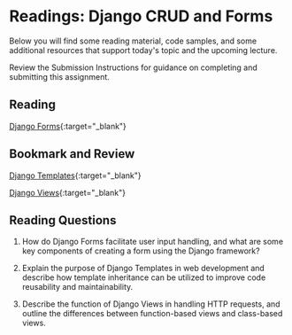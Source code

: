 # Readings: Django CRUD and Forms

Below you will find some reading material, code samples, and some additional resources that support today's topic and the upcoming lecture.

Review the Submission Instructions for guidance on completing and submitting this assignment.

## Reading

[Django Forms](https://developer.mozilla.org/en-US/docs/Learn/Server-side/Django/Forms){:target="_blank"}

<!-- Mix it up! Create the questions with pointed answers, fill in the blank, or opinion/open ended -->

## Bookmark and Review

[Django Templates](https://developer.mozilla.org/en-US/docs/Learn/Server-side/Django/Home_page){:target="_blank"}

[Django Views](https://developer.mozilla.org/en-US/docs/Learn/Server-side/Django/Generic_views){:target="_blank"}

## Reading Questions
<!-- Written with help from ChatGPT -->

1. How do Django Forms facilitate user input handling, and what are some key components of creating a form using the Django framework?

1. Explain the purpose of Django Templates in web development and describe how template inheritance can be utilized to improve code reusability and maintainability.

1. Describe the function of Django Views in handling HTTP requests, and outline the differences between function-based views and class-based views.
